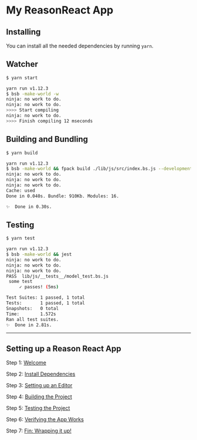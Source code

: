 # My ReasonReact App

## Installing

You can install all the needed dependencies by running `yarn`.

## Watcher

```sh
$ yarn start

yarn run v1.12.3
$ bsb -make-world -w
ninja: no work to do.
ninja: no work to do.
>>>> Start compiling
ninja: no work to do.
>>>> Finish compiling 12 mseconds
```

## Building and Bundling

```sh
$ yarn build

yarn run v1.12.3
$ bsb -make-world && fpack build ./lib/js/src/index.bs.js --development
ninja: no work to do.
ninja: no work to do.
ninja: no work to do.
Cache: used
Done in 0.040s. Bundle: 910Kb. Modules: 16.

✨  Done in 0.30s.
```

## Testing

```sh
$ yarn test

yarn run v1.12.3
$ bsb -make-world && jest
ninja: no work to do.
ninja: no work to do.
ninja: no work to do.
PASS  lib/js/__tests__/model_test.bs.js
 some test
     ✓ passes! (5ms)

Test Suites: 1 passed, 1 total
Tests:       1 passed, 1 total
Snapshots:   0 total
Time:        1.572s
Ran all test suites.
✨  Done in 2.81s.
```

<hr/>

## Setting up a Reason React App

Step 1: [Welcome](https://github.com/Zi-Tao/my-reason-react-app/issues/1)

Step 2: [Install Dependencies](https://github.com/Zi-Tao/my-reason-react-app/pull/2)

Step 3: [Setting up an Editor](https://github.com/Zi-Tao/my-reason-react-app/pull/2)

Step 4: [Building the Project](https://github.com/Zi-Tao/my-reason-react-app/pull/2)

Step 5: [Testing the Project](https://github.com/Zi-Tao/my-reason-react-app/pull/2)

Step 6: [Verifying the App Works](https://github.com/Zi-Tao/my-reason-react-app/pull/2)

Step 7: [Fin: Wrapping it up!](https://github.com/Zi-Tao/my-reason-react-app/issues/3)
